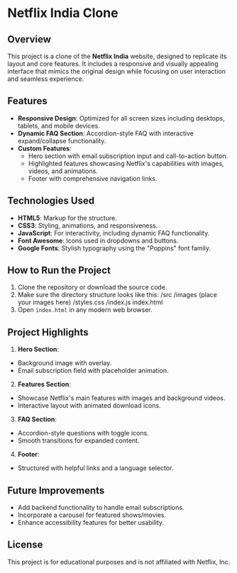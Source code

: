 # Netflix India Clone

## Overview

This project is a clone of the **Netflix India** website, designed to replicate its layout and core features. It includes a responsive and visually appealing interface that mimics the original design while focusing on user interaction and seamless experience.

## Features

- **Responsive Design**: Optimized for all screen sizes including desktops, tablets, and mobile devices.
- **Dynamic FAQ Section**: Accordion-style FAQ with interactive expand/collapse functionality.
- **Custom Features**:
  - Hero section with email subscription input and call-to-action button.
  - Highlighted features showcasing Netflix's capabilities with images, videos, and animations.
  - Footer with comprehensive navigation links.

## Technologies Used

- **HTML5**: Markup for the structure.
- **CSS3**: Styling, animations, and responsiveness.
- **JavaScript**: For interactivity, including dynamic FAQ functionality.
- **Font Awesome**: Icons used in dropdowns and buttons.
- **Google Fonts**: Stylish typography using the "Poppins" font family.

## How to Run the Project

1. Clone the repository or download the source code.
2. Make sure the directory structure looks like this:
  /src /images (place your images here) /styles.css /index.js index.html
3. Open `index.html` in any modern web browser.

## Project Highlights

1. **Hero Section**:
- Background image with overlay.
- Email subscription field with placeholder animation.

2. **Features Section**:
- Showcase Netflix's main features with images and background videos.
- Interactive layout with animated download icons.

3. **FAQ Section**:
- Accordion-style questions with toggle icons.
- Smooth transitions for expanded content.

4. **Footer**:
- Structured with helpful links and a language selector.

## Future Improvements

- Add backend functionality to handle email subscriptions.
- Incorporate a carousel for featured shows/movies.
- Enhance accessibility features for better usability.

## License

This project is for educational purposes and is not affiliated with Netflix, Inc.
